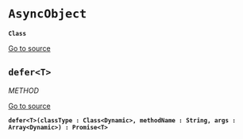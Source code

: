 
# `AsyncObject` 
**`Class`**





[Go to source](https://github.com/pboyer/verb/blob/master/src/verb/exe/AsyncObject.hx/#L5)







    

    
## `defer<T>`
*METHOD*

[Go to source](https://github.com/pboyer/verb/blob/master/src/verb/exe/AsyncObject.hx/#L6)

**`defer<T>(classType : Class<Dynamic>, methodName : String, args : Array<Dynamic>) : Promise<T>`**


    
   




